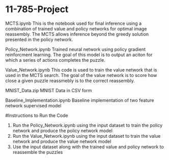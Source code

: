 # 11-785-Project

MCTS.ipynb
This is the notebook used for final inference using a combination of trained value and policy networks for optimal image reassembly. The MCTS allows inference beyond the greedy solution presented in the policy network.

Policy_Network.ipynb
Trained neural network using policy gradient reinforcment learning. The goal of this model is to output an aciton for which a series of actions completes the puzzle.

Value_Network.ipynb
This code is used to train the value network that is used in the MCTS search. The goal of the value network is to score how close a given puzzle reassmebly is to the correct reassembly.

MNIST_Data.zip
MNIST Data in CSV form

Baseline_Implementation.ipynb
Baseline implementation of two feature network supervised model

#Instructions to Run the Code

1. Run the Policy_Network.ipynb using the input dataset to train the policy network and produce the policy network model
2. Run the Value_Network.ipynb using the input dataset to train the value network and produce the value network model
3. Use the input dataset along with the trained value and policy network to reassemble the puzzles
